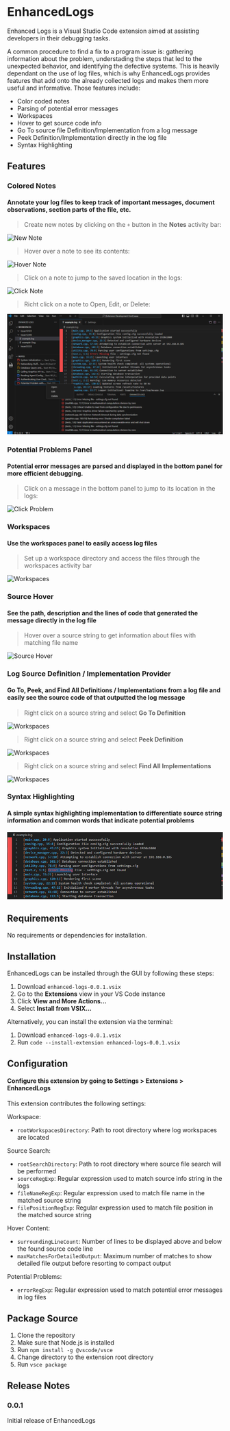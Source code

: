 # EnhancedLogs

Enhanced Logs is a Visual Studio Code extension aimed at assisting developers in their debugging tasks. 

A common procedure to find a fix to a program issue is: gathering information about the problem, understading the steps that led to the unexpected behavior, and identifying the defective systems. This is heavily dependant on the use of log files, which is why EnhancedLogs provides features that add onto the already collected logs and makes them more useful and informative. Those features include:

- Color coded notes
- Parsing of potential error messages
- Workspaces
- Hover to get source code info
- Go To source file Definition/Implementation from a log message
- Peek Definition/Implementation directly in the log file
- Syntax Highlighting

## Features

### Colored Notes

#### Annotate your log files to keep track of important messages, document observations, section parts of the file, etc. 

> Create new notes by clicking on the `+` button in the **Notes** activity bar:

![New Note](resources/readme/newNote.gif)

> Hover over a note to see its contents:

![Hover Note](resources/readme/hoverNote.gif)

> Click on a note to jump to the saved location in the logs:

![Click Note](resources/readme/clickNote.gif)

> Richt click on a note to Open, Edit, or Delete:

![Modify Note](resources/readme/modifyNote.png)

### Potential Problems Panel

#### Potential error messages are parsed and displayed in the bottom panel for more efficient debugging.

> Click on a message in the bottom panel to jump to its location in the logs:

![Click Problem](resources/readme/clickProblem.gif)

### Workspaces

#### Use the workspaces panel to easily access log files

> Set up a workspace directory and access the files through the workspaces activity bar

![Workspaces](resources/readme/workspaces.gif)

### Source Hover

#### See the path, description and the lines of code that generated the message directly in the log file

> Hover over a source string to get information about files with matching file name

![Source Hover](resources/readme/sourceHover.gif)

### Log Source Definition / Implementation Provider

#### Go To, Peek, and Find All Definitions / Implementations from a log file and easily see the source code of that outputted the log message

> Right click on a source string and select **Go To Definition**

![Workspaces](resources/readme/goToDefinition.gif)

> Right click on a source string and select **Peek Definition**

![Workspaces](resources/readme/peekDefinition.gif)


> Right click on a source string and select **Find All Implementations**

![Workspaces](resources/readme/findAllIMplementations.gif)

### Syntax Highlighting

#### A simple syntax highlighting implementation to differentiate source string information and common words that indicate potential problems


![Workspaces](resources/readme/syntaxHighlighting.png)

## Requirements

No requirements or dependencies for installation.

## Installation

EnhancedLogs can be installed through the GUI by following these steps:

1. Download `enhanced-logs-0.0.1.vsix`
2. Go to the **Extensions** view in your VS Code instance
3. Click **View and More Actions...**
3. Select **Install from VSIX...**

Alternatively, you can install the extension via the terminal:
1. Download `enhanced-logs-0.0.1.vsix`
2. Run `code --install-extension enhanced-logs-0.0.1.vsix`

## Configuration
#### Configure this extension by going to Settings > Extensions > EnhancedLogs
This extension contributes the following settings:

Workspace:
* `rootWorkspacesDirectory`: Path to root directory where log workspaces are located

Source Search:
* `rootSearchDirectory`: Path to root directory where source file search will be performed
* `sourceRegExp`: Regular expression used to match source info string in the logs
* `fileNameRegExp`: Regular expression used to match file name in the matched source string
* `filePositionRegExp`: Regular expression used to match file position in the matched source string

Hover Content: 
* `surroundingLineCount`: Number of lines to be displayed above and below the found source code line
* `maxMatchesForDetailedOutput`: Maximum number of matches to show detailed file output before resorting to compact output

Potential Problems:
* `errorRegExp`: Regular expression used to match potential error messages in log files


## Package Source

1. Clone the repository
2. Make sure that Node.js is installed
3. Run `npm install -g @vscode/vsce`
2. Change directory to the extension root directory
3. Run `vsce package`

## Release Notes


### 0.0.1

Initial release of EnhancedLogs

